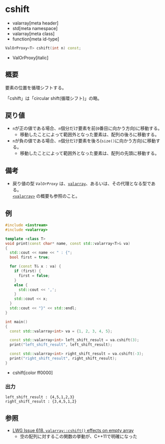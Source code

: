 # cshift
* valarray[meta header]
* std[meta namespace]
* valarray[meta class]
* function[meta id-type]

```cpp
ValOrProxy<T> cshift(int n) const;
```
* ValOrProxy[italic]

## 概要
要素の位置を循環シフトする。

「cshift」は「circular shift(循環シフト)」の略。


## 戻り値
- `n`が正の値である場合、`n`個分だけ要素を前(`0`番目に向かう方向)に移動する。
    - 移動したことによって範囲外となった要素は、配列の後ろに移動する。
- `n`が負の値である場合、`n`個分だけ要素を後ろ(`size()`に向かう方向)に移動する。
    - 移動したことによって範囲外となった要素は、配列の先頭に移動する。


## 備考
- 戻り値の型 *`ValOrProxy`* は、[`valarray`](../valarray.md)、あるいは、その代理となる型である。  
	[`<valarray>`](../../valarray.md) の概要も参照のこと。


## 例
```cpp example
#include <iostream>
#include <valarray>

template <class T>
void print(const char* name, const std::valarray<T>& va)
{
  std::cout << name << " : {";
  bool first = true;

  for (const T& x : va) {
    if (first) {
      first = false;
    }
    else {
      std::cout << ',';
    }
    std::cout << x;
  }
  std::cout << "}" << std::endl;
}

int main()
{
  const std::valarray<int> va = {1, 2, 3, 4, 5};

  const std::valarray<int> left_shift_result = va.cshift(3);
  print("left_shift_result", left_shift_result);

  const std::valarray<int> right_shift_result = va.cshift(-3);
  print("right_shift_result", right_shift_result);
}
```
* cshift[color ff0000]

### 出力
```
left_shift_result : {4,5,1,2,3}
right_shift_result : {3,4,5,1,2}
```


## 参照
- [LWG Issue 618. `valarray::cshift()` effects on empty array](http://www.open-std.org/jtc1/sc22/wg21/docs/lwg-defects.html#618)
    - 空の配列に対するこの関数の挙動が、C++11で明確になった

